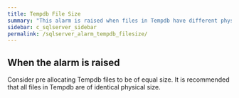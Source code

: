 ```yaml
---
title: ﻿Tempdb File Size
summary: "This alarm is raised when files in Tempdb have different physical sizes."
sidebar: c_sqlserver_sidebar
permalink: /sqlserver_alarm_tempdb_filesize/
---
```






## When the alarm is raised

Consider pre allocating Tempdb files to be of equal size. It is recommended that all files in Tempdb are of identical physical size.

